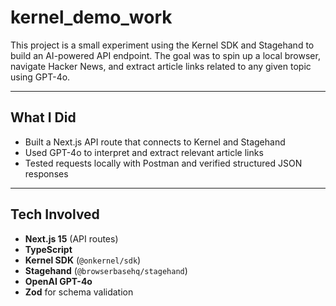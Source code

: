 # kernel_demo_work

This project is a small experiment using the Kernel SDK and Stagehand to build an AI-powered API endpoint. The goal was to spin up a local browser, navigate Hacker News, and extract article links related to any given topic using GPT-4o.

---

## What I Did
- Built a Next.js API route that connects to Kernel and Stagehand  
- Used GPT-4o to interpret and extract relevant article links  
- Tested requests locally with Postman and verified structured JSON responses  

---

## Tech Involved
- **Next.js 15** (API routes)  
- **TypeScript**  
- **Kernel SDK** (`@onkernel/sdk`)  
- **Stagehand** (`@browserbasehq/stagehand`)  
- **OpenAI GPT-4o**  
- **Zod** for schema validation  
